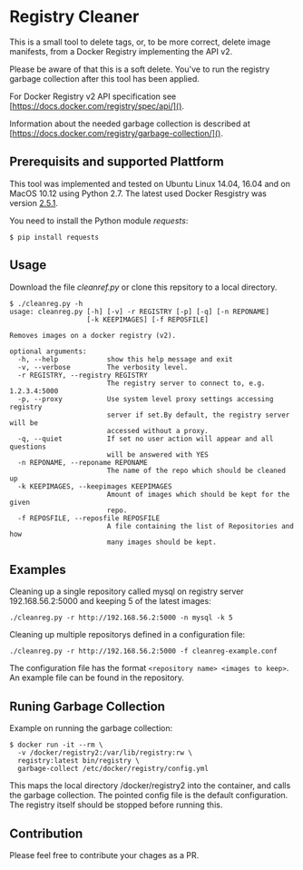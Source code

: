 # Registry Cleaner 

This is a small tool to delete tags, or, to be more correct, delete image manifests, from a Docker Registry implementing the API v2.

Please be aware of that this is a soft delete. You've to run the registry garbage collection after this tool has been applied.

For Docker Registry v2 API specification see [https://docs.docker.com/registry/spec/api/]().

Information about the needed garbage collection is described at [https://docs.docker.com/registry/garbage-collection/]().

## Prerequisits and supported Plattform

This tool was implemented and tested on Ubuntu Linux 14.04, 16.04 and on MacOS 10.12 using Python 2.7. The latest used Docker Resgistry was version [2.5.1](https://github.com/docker/distribution/releases/tag/v2.5.1).

You need to install the Python module *requests*:

```
$ pip install requests
```

## Usage

Download the file *cleanref.py* or clone this repsitory to a local directory.

```
$ ./cleanreg.py -h
usage: cleanreg.py [-h] [-v] -r REGISTRY [-p] [-q] [-n REPONAME]
                   [-k KEEPIMAGES] [-f REPOSFILE]

Removes images on a docker registry (v2).

optional arguments:
  -h, --help            show this help message and exit
  -v, --verbose         The verbosity level.
  -r REGISTRY, --registry REGISTRY
                        The registry server to connect to, e.g. 1.2.3.4:5000
  -p, --proxy           Use system level proxy settings accessing registry
                        server if set.By default, the registry server will be
                        accessed without a proxy.
  -q, --quiet           If set no user action will appear and all questions
                        will be answered with YES
  -n REPONAME, --reponame REPONAME
                        The name of the repo which should be cleaned up
  -k KEEPIMAGES, --keepimages KEEPIMAGES
                        Amount of images which should be kept for the given
                        repo.
  -f REPOSFILE, --reposfile REPOSFILE
                        A file containing the list of Repositories and how
                        many images should be kept.
```

## Examples

Cleaning up a single repository called mysql on registry server 192.168.56.2:5000 and keeping 5 of the latest images:

```
./cleanreg.py -r http://192.168.56.2:5000 -n mysql -k 5
```
Cleaning up multiple repositorys defined in a configuration file:

```
./cleanreg.py -r http://192.168.56.2:5000 -f cleanreg-example.conf
```
The configuration file has the format `<repository name> <images to keep>`. An example file can be found in the repository.

## Runing Garbage Collection 

Example on running the garbage collection:

```
$ docker run -it --rm \
  -v /docker/registry2:/var/lib/registry:rw \
  registry:latest bin/registry \ 
  garbage-collect /etc/docker/registry/config.yml
```

This maps the local directory /docker/registry2 into the container, and calls the garbage collection.
The pointed config file is the default configuration.
The registry itself should be stopped before running this.

## Contribution

Please feel free to contribute your chages as a PR.

